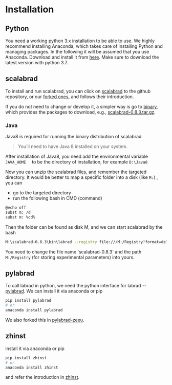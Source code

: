 # Installation



## Python

You need a working python 3.x installation to be able to use. We highly recommend installing Anaconda, which takes care of installing Python and managing packages. In the following it will be assumed that you use Anaconda. Download and install it from [here](https://www.anaconda.com/download). Make sure to download the latest version with python 3.7.



## scalabrad

To install and run scalabrad, you can click on [scalabrad](https://github.com/labrad/scalabrad) to the github repository, or our [forked ones](https://github.com/ZeeUTao/scalabrad), and follows their introduction. 

If you do not need to change or develop it, a simpler way is go to [binary](https://bintray.com/labrad/generic/scalabrad#files), which provides the packages to download, e.g., [scalabrad-0.8.3.tar.gz](https://bintray.com/labrad/generic/download_file?file_path=scalabrad-0.8.3.tar.gz). 

### Java

Java8 is required for running the binary distribution of scalabrad. 

> You'll need to have Java 8 installed on your system. 

After installation of Java8, you need add the environmental variable `JAVA_HOME  ` to be the directory of installation, for example `D:\Java8`



Now you can unzip the scalabrad files, and remember the targeted directory. It would be better to map a specific folder into a disk (like `M:`) , you can

- go to the targeted directory
- run the following bash in CMD (command)

```bash
@echo off
subst m: /d
subst m: %cd%
```

Then the folder can be found as disk M, and we can start scalabrad by the bash

```bash
M:\scalabrad-0.8.3\bin\labrad --registry file:///M:/Registry?format=delphi
```

You need to change the file name 'scalabrad-0.8.3' and the path `M:/Registry`  (for storing experimental parameters) into yours.  



## pylabrad

To call labrad in python, we need the python interface for labrad --  [pylabrad](https://github.com/labrad/pylabrad). We can install it via anaconda or pip

```bash
pip install pylabrad
# or
anaconda install pylabrad
```

We also forked this in [pylabrad-zeeu](https://github.com/ZeeUTao/pylabrad-zeeu). 



## zhinst

 install it via anaconda or pip

```bash
pip install zhinst
# or
anaconda install zhinst
```

and refer the introduction in [zhinst](https://www.zhinst.com/). 



